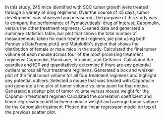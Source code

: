 In this study, 249 mice identified with SCC tumor growth were treated through a variety of drug regimens. Over the course of 45 days, tumor development was observed and measured. The purpose of this study was to compare the performance of Pymaceuticals' drug of interest, Capomulin, versus the other treatment regimens. 
Cleaned data and generated a summary statistics table, bar plot that shows the total number of measurements taken for each treatment regimen,  pie plot using both Pandas's DataFrame.plot() and Matplotlib's pyplot that shows the distribution of female or male mice in the study.
Calculated the final tumor volume of each mouse across four of the most promising treatment regimens: Capomulin, Ramicane, Infubinol, and Ceftamin. Calculated the quartiles and IQR and quantitatively determine if there are any potential outliers across all four treatment regimens.
Generated a box and whisker plot of the final tumor volume for all four treatment regimens and highlight any potential outliers.
Selected a mouse that was treated with Capomulin and generate a line plot of tumor volume vs. time point for that mouse.
Generated a scatter plot of tumor volume versus mouse weight for the Capomulin treatment regimen
Calculated the correlation coefficient and linear regression model between mouse weight and average tumor volume for the Capomulin treatment. Plotted the linear regression model on top of the previous scatter plot.
